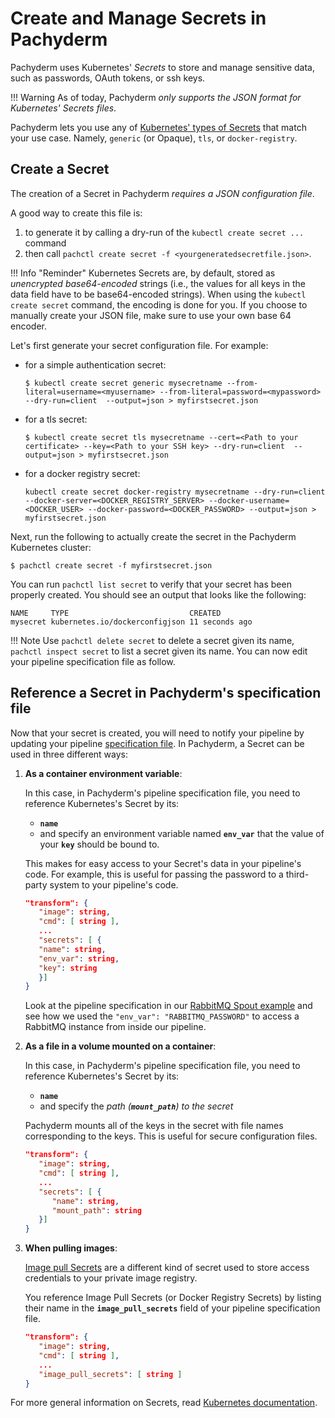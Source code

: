 # Create and Manage Secrets in Pachyderm

Pachyderm uses Kubernetes' *Secrets* to store and manage sensitive data, such as passwords, OAuth tokens, or ssh keys. 

!!! Warning
      As of today, Pachyderm *only supports the JSON format for Kubernetes' Secrets files*.

Pachyderm lets you use any of [Kubernetes' types of Secrets](https://kubernetes.io/docs/concepts/configuration/secret/#secret-types) that match your use case. 
Namely, `generic` (or Opaque), `tls`, or `docker-registry`.


## Create a Secret
The creation of a Secret in Pachyderm *requires a JSON configuration file*.

A good way to create this file is:

1. to generate it by calling a dry-run of the `kubectl create secret ...` command 
1. then call `pachctl create secret -f <yourgeneratedsecretfile.json>`.

!!! Info "Reminder"
      Kubernetes Secrets are, by default, stored as *unencrypted base64-encoded* strings (i.e., the values for all keys in the data field have to be base64-encoded strings). When using the `kubectl create secret` command, the encoding is done for you. If you choose to manually create your JSON file, make sure to use your own base 64 encoder.

Let's first generate your secret configuration file. For example:

- for a simple authentication secret:
   ```shell
   $ kubectl create secret generic mysecretname --from-literal=username=<myusername> --from-literal=password=<mypassword> --dry-run=client  --output=json > myfirstsecret.json
   ```
- for a tls secret:
   ```shell
   $ kubectl create secret tls mysecretname --cert=<Path to your certificate> --key=<Path to your SSH key> --dry-run=client  --output=json > myfirstsecret.json 
   ```
- for a docker registry secret:
   ```shell
   kubectl create secret docker-registry mysecretname --dry-run=client --docker-server=<DOCKER_REGISTRY_SERVER> --docker-username=<DOCKER_USER> --docker-password=<DOCKER_PASSWORD> --output=json > myfirstsecret.json
   ```

Next, run the following to actually create the secret in the Pachyderm Kubernetes cluster:
```shell
$ pachctl create secret -f myfirstsecret.json 
```

You can run `pachctl list secret` to verify that your secret has been properly created.
You should see an output that looks like the following:

```
NAME     TYPE                           CREATED        
mysecret kubernetes.io/dockerconfigjson 11 seconds ago 
```
!!! Note
    Use `pachctl delete secret` to delete a secret given its name,  `pachctl inspect secret` to list a secret given its name.
You can now edit your pipeline specification file as follow.

## Reference a Secret in Pachyderm's specification file
Now that your secret is created, you will need to notify your pipeline by updating your pipeline [specification file](https://docs.pachyderm.com/latest/reference/pipeline_spec/#json-manifest-format).
In Pachyderm, a Secret can be used in three different ways:

1. **As a container environment variable**:

      In this case, in Pachyderm's pipeline specification file, you need to reference Kubernetes's Secret by its:

      - **`name`**
      - and specify an environment variable named **`env_var`** that the value of your  **`key`** should be bound to. 

      This makes for easy access to your Secret's data in your pipeline's code. 
      For example, this is useful for passing the password to a third-party system to your pipeline's code.

      ```json
      "transform": {
         "image": string,
         "cmd": [ string ],
         ...
         "secrets": [ {
         "name": string,
         "env_var": string,
         "key": string
         }]
      }
      ```
      
      Look at the pipeline specification in our [RabbitMQ Spout example](https://github.com/pachyderm/pachyderm/blob/master/examples/spouts/go-rabbitmq-spout/pipelines/spout.pipeline.json) and see how we used the  `"env_var": "RABBITMQ_PASSWORD"` to access a RabbitMQ instance from inside our pipeline.


1. **As a file in a volume mounted on a container**:

      In this case, in Pachyderm's pipeline specification file, you need to reference Kubernetes's Secret by its:
      -  **`name`**
      - and specify the *path (**`mount_path`**) to the secret* 

      Pachyderm mounts all of the keys in the secret with file names corresponding to the keys.
      This is useful for secure configuration files.

      ```json
      "transform": {
         "image": string,
         "cmd": [ string ],
         ...
         "secrets": [ {
            "name": string,
            "mount_path": string
         }]
      }
      ```

1. **When pulling images**:

      [Image pull Secrets](https://kubernetes.io/docs/concepts/containers/images/#specifying-imagepullsecrets-on-a-pod) are a different kind of secret used to store access credentials to your private image registry. 
      
      You reference Image Pull Secrets (or Docker Registry Secrets) by listing their name in the **`image_pull_secrets`** field of your pipeline specification file.

      ```JSON
      "transform": {
         "image": string,
         "cmd": [ string ],
         ...
         "image_pull_secrets": [ string ]
      }
      ```
For more general information on Secrets, read [Kubernetes documentation](https://kubernetes.io/docs/concepts/configuration/secret/).
